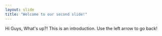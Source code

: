 ```yaml
---
layout: slide
title: "Welcome to our second slide!"
---
```

Hi Guys, What's up?!
This is an introduction.
Use the left arrow to go back!
